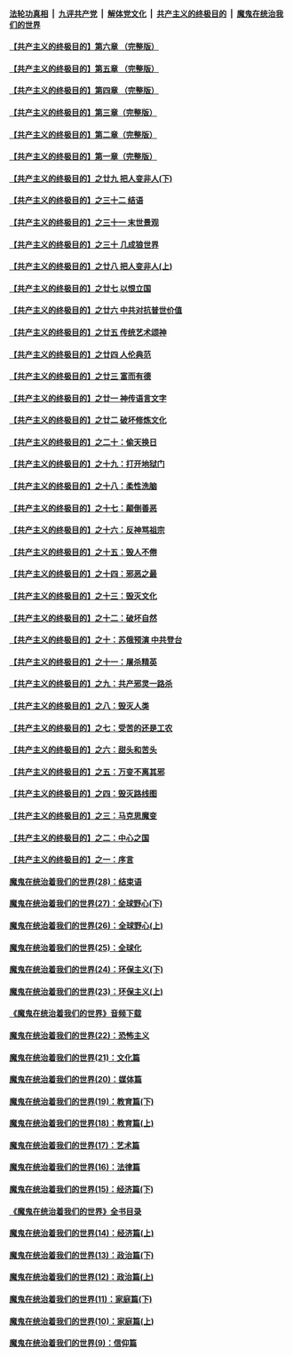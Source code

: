 ####  [法轮功真相](../../../../basic/blob/master/README.md?t=05100201) &nbsp;|&nbsp; [九评共产党](../../../../9ping.md/blob/master/README.md?t=05100201) &nbsp;|&nbsp; [解体党文化](../../../../jtdwh.md/blob/master/README.md?t=05100201)  &nbsp;|&nbsp; [共产主义的终极目的](../../../../gczydzjmd.md/blob/master/README.md?t=05100201) &nbsp;|&nbsp; [魔鬼在统治我们的世界](../../../../mgztzwmdsj.md/blob/master/README.md?t=05100201) 

#### [【共产主义的终极目的】第六章 （完整版）](../pages/nsc422/n11428913.md?t=05100201) 

#### [【共产主义的终极目的】第五章 （完整版）](../pages/nsc422/n11428912.md?t=05100201) 

#### [【共产主义的终极目的】第四章 （完整版）](../pages/nsc422/n11428907.md?t=05100201) 

#### [【共产主义的终极目的】第三章（完整版）](../pages/nsc422/n11428848.md?t=05100201) 

#### [【共产主义的终极目的】第二章（完整版）](../pages/nsc422/n11428831.md?t=05100201) 

#### [【共产主义的终极目的】第一章（完整版）](../pages/nsc422/n11417651.md?t=05100201) 

#### [【共产主义的终极目的】之廿九 把人变非人(下)](../pages/nsc422/n11344140.md?t=05100201) 

#### [【共产主义的终极目的】之三十二 结语](../pages/nsc422/n11360535.md?t=05100201) 

#### [【共产主义的终极目的】之三十一 末世景观](../pages/nsc422/n11351129.md?t=05100201) 

#### [【共产主义的终极目的】之三十 几成狼世界](../pages/nsc422/n11348280.md?t=05100201) 

#### [【共产主义的终极目的】之廿八 把人变非人(上)](../pages/nsc422/n11340492.md?t=05100201) 

#### [【共产主义的终极目的】之廿七 以恨立国](../pages/nsc422/n11336944.md?t=05100201) 

#### [【共产主义的终极目的】之廿六 中共对抗普世价值](../pages/nsc422/n11324785.md?t=05100201) 

#### [【共产主义的终极目的】之廿五 传统艺术颂神](../pages/nsc422/n11296396.md?t=05100201) 

#### [【共产主义的终极目的】之廿四 人伦典范](../pages/nsc422/n11296397.md?t=05100201) 

#### [【共产主义的终极目的】之廿三 富而有德](../pages/nsc422/n11283598.md?t=05100201) 

#### [【共产主义的终极目的】之廿一 神传语言文字](../pages/nsc422/n11263265.md?t=05100201) 

#### [【共产主义的终极目的】之廿二 破坏修炼文化](../pages/nsc422/n11245728.md?t=05100201) 

#### [【共产主义的终极目的】之二十：偷天换日](../pages/nsc422/n11238846.md?t=05100201) 

#### [【共产主义的终极目的】之十九：打开地狱门](../pages/nsc422/n11206376.md?t=05100201) 

#### [【共产主义的终极目的】之十八：柔性洗脑](../pages/nsc422/n11199994.md?t=05100201) 

#### [【共产主义的终极目的】之十七：颠倒善恶](../pages/nsc422/n11179782.md?t=05100201) 

#### [【共产主义的终极目的】之十六：反神骂祖宗](../pages/nsc422/n11166798.md?t=05100201) 

#### [【共产主义的终极目的】之十五：毁人不倦](../pages/nsc422/n11166792.md?t=05100201) 

#### [【共产主义的终极目的】之十四：邪恶之最](../pages/nsc422/n11150249.md?t=05100201) 

#### [【共产主义的终极目的】之十三：毁灭文化](../pages/nsc422/n11135227.md?t=05100201) 

#### [【共产主义的终极目的】之十二：破坏自然](../pages/nsc422/n11135214.md?t=05100201) 

#### [【共产主义的终极目的】之十：苏俄预演 中共登台](../pages/nsc422/n11118424.md?t=05100201) 

#### [【共产主义的终极目的】之十一：屠杀精英](../pages/nsc422/n11118442.md?t=05100201) 

#### [【共产主义的终极目的】之九：共产邪灵一路杀](../pages/nsc422/n11114139.md?t=05100201) 

#### [【共产主义的终极目的】之八：毁灭人类](../pages/nsc422/n11108503.md?t=05100201) 

#### [【共产主义的终极目的】之七：受苦的还是工农](../pages/nsc422/n11101809.md?t=05100201) 

#### [【共产主义的终极目的】之六：甜头和苦头](../pages/nsc422/n11096971.md?t=05100201) 

#### [【共产主义的终极目的】之五：万变不离其邪](../pages/nsc422/n11091285.md?t=05100201) 

#### [【共产主义的终极目的】之四：毁灭路线图](../pages/nsc422/n11086284.md?t=05100201) 

#### [【共产主义的终极目的】之三：马克思魔变](../pages/nsc422/n11061941.md?t=05100201) 

#### [【共产主义的终极目的】之二：中心之国](../pages/nsc422/n11047728.md?t=05100201) 

#### [【共产主义的终极目的】之一：序言](../pages/nsc422/n11086077.md?t=05100201) 

#### [魔鬼在统治着我们的世界(28)：结束语](../pages/nsc422/n10936246.md?t=05100201) 

#### [魔鬼在统治着我们的世界(27)：全球野心(下)](../pages/nsc422/n10928319.md?t=05100201) 

#### [魔鬼在统治着我们的世界(26)：全球野心(上)](../pages/nsc422/n10900318.md?t=05100201) 

#### [魔鬼在统治着我们的世界(25)：全球化](../pages/nsc422/n10788205.md?t=05100201) 

#### [魔鬼在统治着我们的世界(24)：环保主义(下)](../pages/nsc422/n10695307.md?t=05100201) 

#### [魔鬼在统治着我们的世界(23)：环保主义(上)](../pages/nsc422/n10688613.md?t=05100201) 

#### [《魔鬼在统治着我们的世界》音频下载](../pages/nsc422/n10635553.md?t=05100201) 

#### [魔鬼在统治着我们的世界(22)：恐怖主义](../pages/nsc422/n10614727.md?t=05100201) 

#### [魔鬼在统治着我们的世界(21)：文化篇](../pages/nsc422/n10597706.md?t=05100201) 

#### [魔鬼在统治着我们的世界(20)：媒体篇](../pages/nsc422/n10586579.md?t=05100201) 

#### [魔鬼在统治着我们的世界(19)：教育篇(下)](../pages/nsc422/n10564808.md?t=05100201) 

#### [魔鬼在统治着我们的世界(18)：教育篇(上)](../pages/nsc422/n10526970.md?t=05100201) 

#### [魔鬼在统治着我们的世界(17)：艺术篇](../pages/nsc422/n10499093.md?t=05100201) 

#### [魔鬼在统治着我们的世界(16)：法律篇](../pages/nsc422/n10485969.md?t=05100201) 

#### [魔鬼在统治着我们的世界(15)：经济篇(下)](../pages/nsc422/n10469975.md?t=05100201) 

#### [《魔鬼在统治着我们的世界》全书目录](../pages/nsc422/n10464261.md?t=05100201) 

#### [魔鬼在统治着我们的世界(14)：经济篇(上)](../pages/nsc422/n10457370.md?t=05100201) 

#### [魔鬼在统治着我们的世界(13)：政治篇(下)](../pages/nsc422/n10448270.md?t=05100201) 

#### [魔鬼在统治着我们的世界(12)：政治篇(上)](../pages/nsc422/n10444576.md?t=05100201) 

#### [魔鬼在统治着我们的世界(11)：家庭篇(下)](../pages/nsc422/n10440961.md?t=05100201) 

#### [魔鬼在统治着我们的世界(10)：家庭篇(上)](../pages/nsc422/n10435448.md?t=05100201) 

#### [魔鬼在统治着我们的世界(9)：信仰篇](../pages/nsc422/n10432159.md?t=05100201) 

